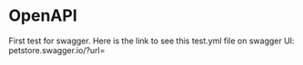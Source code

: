 # OpenAPI
First test for swagger. 
Here is the link to see this test.yml file on swagger UI:
petstore.swagger.io/?url=
